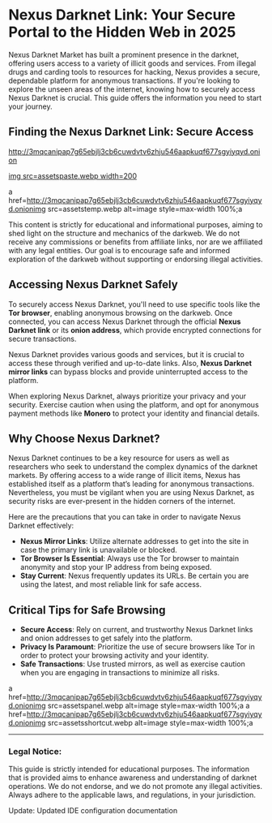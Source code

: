 # Nexus Darknet Link: Your Secure Portal to the Hidden Web in 2025

Nexus Darknet Market has built a prominent presence in the darknet, offering users access to a variety of illicit goods and services. From illegal drugs and carding tools to resources for hacking, Nexus provides a secure, dependable platform for anonymous transactions. If you're looking to explore the unseen areas of the internet, knowing how to securely access Nexus Darknet is crucial. This guide offers the information you need to start your journey.

## Finding the Nexus Darknet Link: Secure Access

http://3mqcanipap7g65ebjlj3cb6cuwdvtv6zhju546aapkuqf677sgyiyqyd.onion

[img src=assetspaste.webp width=200](http://3mqcanipap7g65ebjlj3cb6cuwdvtv6zhju546aapkuqf677sgyiyqyd.onion)

a href=http://3mqcanipap7g65ebjlj3cb6cuwdvtv6zhju546aapkuqf677sgyiyqyd.onionimg src=assetstemp.webp alt=image style=max-width 100%;a

This content is strictly for educational and informational purposes, aiming to shed light on the structure and mechanics of the darkweb. We do not receive any commissions or benefits from affiliate links, nor are we affiliated with any legal entities. Our goal is to encourage safe and informed exploration of the darkweb without supporting or endorsing illegal activities.

## Accessing Nexus Darknet Safely

To securely access Nexus Darknet, you'll need to use specific tools like the **Tor browser**, enabling anonymous browsing on the darkweb. Once connected, you can access Nexus Darknet through the official **Nexus Darknet link** or its **onion address**, which provide encrypted connections for secure transactions.

Nexus Darknet provides various goods and services, but it is crucial to access these through verified and up-to-date links. Also, **Nexus Darknet mirror links** can bypass blocks and provide uninterrupted access to the platform.

When exploring Nexus Darknet, always prioritize your privacy and your security. Exercise caution when using the platform, and opt for anonymous payment methods like **Monero** to protect your identity and financial details.

## Why Choose Nexus Darknet?

Nexus Darknet continues to be a key resource for users as well as researchers who seek to understand the complex dynamics of the darknet markets. By offering access to a wide range of illicit items, Nexus has established itself as a platform that’s leading for anonymous transactions. Nevertheless, you must be vigilant when you are using Nexus Darknet, as security risks are ever-present in the hidden corners of the internet.

Here are the precautions that you can take in order to navigate Nexus Darknet effectively:

-   **Nexus Mirror Links**: Utilize alternate addresses to get into the site in case the primary link is unavailable or blocked.
-   **Tor Browser Is Essential**: Always use the Tor browser to maintain anonymity and stop your IP address from being exposed.
-   **Stay Current**: Nexus frequently updates its URLs. Be certain you are using the latest, and most reliable link for safe access.

## Critical Tips for Safe Browsing

-   **Secure Access**: Rely on current, and trustworthy Nexus Darknet links and onion addresses to get safely into the platform.
-   **Privacy Is Paramount**: Prioritize the use of secure browsers like Tor in order to protect your browsing activity and your identity.
-   **Safe Transactions**: Use trusted mirrors, as well as exercise caution when you are engaging in transactions to minimize all risks.

a href=http://3mqcanipap7g65ebjlj3cb6cuwdvtv6zhju546aapkuqf677sgyiyqyd.onionimg src=assetspanel.webp alt=image style=max-width 100%;a
a href=http://3mqcanipap7g65ebjlj3cb6cuwdvtv6zhju546aapkuqf677sgyiyqyd.onionimg src=assetsshortcut.webp alt=image style=max-width 100%;a

---

### Legal Notice:

This guide is strictly intended for educational purposes. The information that is provided aims to enhance awareness and understanding of darknet operations. We do not endorse, and we do not promote any illegal activities. Always adhere to the applicable laws, and regulations, in your jurisdiction.



Update: Updated IDE configuration documentation